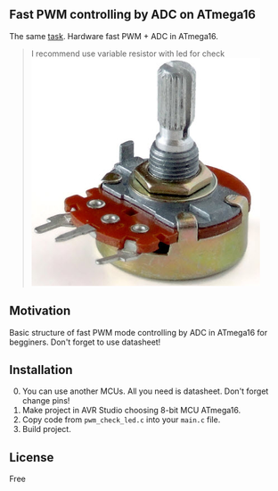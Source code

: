 ## Fast PWM controlling by ADC on ATmega16 

The same [task](https://github.com/rcv911/Fast-PWM-AVR). Hardware fast PWM + ADC in ATmega16. 
  
>I recommend use variable resistor with led for check
![variable resistor](images/variable_resistor.jpg)

## Motivation

Basic structure of fast PWM mode controlling by ADC in ATmega16 for begginers. Don't forget to use datasheet!

## Installation

0. You can use another MCUs. All you need is datasheet. Don't forget change pins!  
1. Make project in AVR Studio choosing 8-bit MCU ATmega16.  
2. Copy code from `pwm_check_led.c` into your `main.c` file.
3. Build project.

## License

Free
